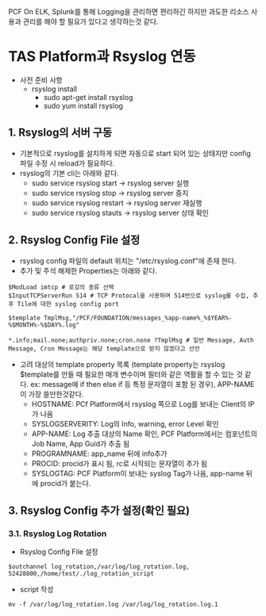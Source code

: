 
PCF On ELK, Splunk를 통해 Logging을 관리하면 편리하긴 하지만 과도한 리소스 사용과 관리를 해야 할 필요가 있다고 생각하는것 같다.

# TAS Platform과 Rsyslog 연동
- 사전 준비 사항
	- rsyslog install
		- sudo apt-get install rsyslog
		- sudo yum install rsyslog

## 1. Rsyslog의 서버 구동
- 기본적으로 rsyslog를 설치하게 되면 자동으로 start 되어 있는 상태지만 config 파일 수정 시 reload가 필요하다.
- rsyslog의 기본 cli는 아래와 같다.
	- sudo service rsyslog start -> rsyslog server 실행
	- sudo service rsyslog stop -> rsyslog server 중지
	- sudo service rsyslog restart -> rsyslog server 재실행
	- sudo service rsyslog stauts -> rsyslog server 상태 확인

## 2. Rsyslog Config File 설정
- rsyslog config 파일의 default 위치는 "/etc/rsyslog.conf"에 존재 한다.
- 추가 및 주석 해제한 Properties는 아래와 같다.

```
$ModLoad imtcp # 로깅의 종류 선택
$InputTCPServerRun 514 # TCP Protocal을 사용하며 514번으로 syslog를 수집, 추 후 Tile에 대한 syslog config port

$template TmplMsg,"/PCF/FOUNDATION/messages_%app-name%_%$YEAR%-%$MONTH%-%$DAY%.log"

*.info;mail.none;authpriv.none;cron.none ?TmplMsg # 일반 Message, Auth Message, Cron Message는 해당 template으로 받지 않겠다고 선언
```

- 고려 대상의 template property 목록 (template property는 rsyslog $template를 만들 때 필요한 매개 변수이며 필터와 같은 역활을 할 수 있는 것 같다. ex: message에 if then else if 등 특정 문자열이 포함 된 경우), APP-NAME이 가장 쓸만한것같다.
	- HOSTNAME: PCf Platform에서 rsyslog 쪽으로 Log를 보내는 Client의 IP가 나옴
	- SYSLOGSERVERITY: Log의 Info, warning, error Level 확인
	- APP-NAME: Log 추출 대상의 Name 확인, PCF Platform에서는 컴포넌트의 Job Name, App Guid가 추출 됨
	- PROGRAMNAME: app_name 뒤에 info추가
	- PROCID: procid가 표시 됨, rc로 시작되는 문자열이 추가 됨
	- SYSLOGTAG: PCF Platform이 보내는 syslog Tag가 나옴, app-name 뒤에 procid가 붙는다.


## 3. Rsyslog Config 추가 설정(확인 필요)

### 3.1. Rsyslog Log Rotation
- Rsyslog Config File 설정

```
$outchannel log_rotation,/var/log/log_rotation.log, 52428800,/home/test/./log_rotation_script
```

- script 작성

```
mv -f /var/log/log_rotation.log /var/log/log_rotation.log.1
```
